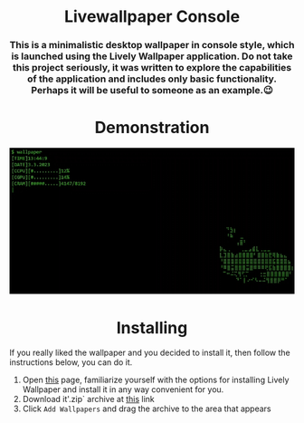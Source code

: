 <h1 align="center">Livewallpaper Console</h1>
<h3 align="center">This is a minimalistic desktop wallpaper in console style, which is launched using the Lively Wallpaper application. Do not take this project seriously, it was written to explore the capabilities of the application and includes only basic functionality. Perhaps it will be useful to someone as an example.😉</h3>
<h1 align="center">Demonstration</h1>
<p align="center"><img src="preview.gif"></p>
<h1 align="center">Installing</h1>

If you really liked the wallpaper and you decided to install it, then follow the instructions below, you can do it.

1. Open [this](https://github.com/rocksdanister/lively) page, familiarize yourself with the options for installing Lively Wallpaper and install it in any way convenient for you.
2. Download it'.zip` archive at [this](https://github.com/Belyanchik/liveWallpaper-console/releases/download/download_this/liveWallpaper_Console.zip) link
3. Click `Add Wallpapers` and drag the archive to the area that appears
